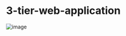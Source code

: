 # 3-tier-web-application
![image](https://github.com/GopiChandAkkala/3-tier-web-application/assets/53532507/82275b45-2553-448c-8128-bc1d0562d944)
